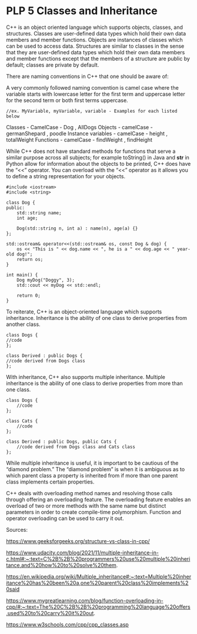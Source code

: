 # PLP 5 Classes and Inheritance


C++ is an object oriented language which supports objects, classes, and structures. Classes are user-defined data types which hold their own data members and member functions. Objects are instances of classes which can be used to access data. Structures are similar to classes in the sense that they are user-defined data types which hold their own data members and member functions except that the members of a structure are public by default; classes are private by default. 

There are naming conventions in C++ that one should be aware of:

A very commonly followed naming convention is camel case where the variable starts with lowercase letter for the first term and uppercase letter for the second term or both first terms uppercase. 


    //ex. MyVariable, myVariable, variable - Examples for each listed below



Classes - CamelCase - Dog , AllDogs
Objects - camelCase - germanShepard , poodle
Instance variables - camelCase - height , totalWeight
Functions - camelCase - findWeight , findHeight




While C++ does not have standard methods for functions that serve a similar purpose across all subjects; for example toString() in Java and __str__ in Python allow for information about the objects to be printed, C++ does have the “<<” operator. You can overload with the “<<” operator as it allows you to define a string representation for your objects. 



    #include <iostream>
    #include <string>
    
    class Dog {
    public:
        std::string name;
        int age;
    
        Dog(std::string n, int a) : name(n), age(a) {}
    };
    
    std::ostream& operator<<(std::ostream& os, const Dog & dog) {
        os << "This is " << dog.name << ", he is a " << dog.age << " year-old dog!";
        return os;
    }
    
    int main() {
        Dog myDog("Doggy", 3);
        std::cout << myDog << std::endl;
    
        return 0;
    }




To reiterate, C++ is an object-oriented language which supports inheritance. Inheritance is the ability of one class to derive properties from another class.


    class Dogs {
    //code
    };
    
    class Derived : public Dogs {
    //code derived from Dogs class
    };



With inheritance, C++ also supports multiple inheritance. Multiple inheritance is the ability of one class to derive properties from more than one class.


    class Dogs {
        //code
    };
    
    class Cats {
        //code
    };
    
    class Derived : public Dogs, public Cats {
        //code derived from Dogs class and Cats class
    };
    



While multiple inheritance is useful, it is important to be cautious of the “diamond problem.” The “diamond problem” is when it is ambiguous as to which parent class a property is inherited from if more than one parent class implements certain properties.




C++ deals with overloading method names and resolving those calls through offering an overloading feature. The overloading feature enables an overload of two or more methods with the same name but distinct parameters in order to create compile-time polymorphism. Function and operator overloading can be used to carry it out.



Sources:

https://www.geeksforgeeks.org/structure-vs-class-in-cpp/

https://www.udacity.com/blog/2021/11/multiple-inheritance-in-c.html#:~:text=C%2B%2B%20programmers%20use%20multiple%20inheritance,and%20how%20to%20solve%20them.

https://en.wikipedia.org/wiki/Multiple_inheritance#:~:text=Multiple%20inheritance%20has%20been%20a,one%20parent%20class%20implements%20said

https://www.mygreatlearning.com/blog/function-overloading-in-cpp/#:~:text=The%20C%2B%2B%20programming%20language%20offers,used%20to%20carry%20it%20out.

https://www.w3schools.com/cpp/cpp_classes.asp



